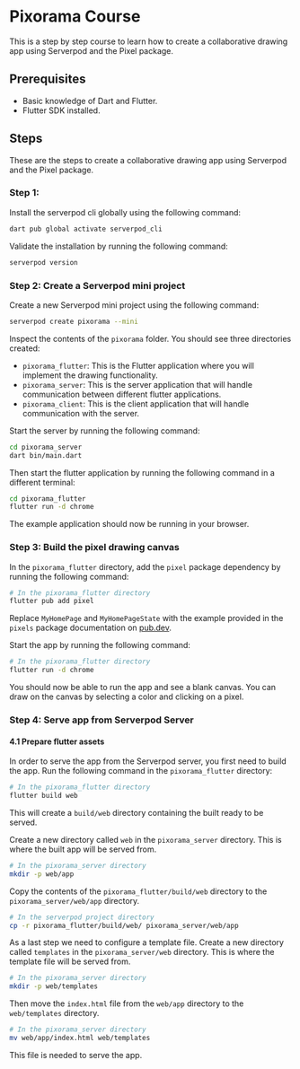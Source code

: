 # Pixorama Course

This is a step by step course to learn how to create a collaborative drawing app using Serverpod and the Pixel package.

## Prerequisites

- Basic knowledge of Dart and Flutter.
- Flutter SDK installed.

## Steps

These are the steps to create a collaborative drawing app using Serverpod and the Pixel package.

### Step 1:

Install the serverpod cli globally using the following command:

```bash
dart pub global activate serverpod_cli
```

Validate the installation by running the following command:

```bash
serverpod version
```

### Step 2: Create a Serverpod mini project

Create a new Serverpod mini project using the following command:

```bash
serverpod create pixorama --mini
```

Inspect the contents of the `pixorama` folder. You should see three directories created:
- `pixorama_flutter`: This is the Flutter application where you will implement the drawing functionality.
- `pixorama_server`: This is the server application that will handle communication between different flutter applications.
- `pixorama_client`: This is the client application that will handle communication with the server.

Start the server by running the following command:

```bash
cd pixorama_server
dart bin/main.dart
```

Then start the flutter application by running the following command in a different terminal:

```bash
cd pixorama_flutter
flutter run -d chrome
```

The example application should now be running in your browser.

### Step 3: Build the pixel drawing canvas

In the `pixorama_flutter` directory, add the `pixel` package dependency by running the following command:

```bash
# In the pixorama_flutter directory
flutter pub add pixel
```

Replace `MyHomePage` and `MyHomePageState` with the example provided in the `pixels` package documentation on [pub.dev](https://pub.dev/packages/pixels).

Start the app by running the following command:

```bash
# In the pixorama_flutter directory
flutter run -d chrome
```

You should now be able to run the app and see a blank canvas. You can draw on the canvas by selecting a color and clicking on a pixel.

### Step 4: Serve app from Serverpod Server

#### 4.1 Prepare flutter assets 
In order to serve the app from the Serverpod server, you first need to build the app. Run the following command in the `pixorama_flutter` directory:

```bash
# In the pixorama_flutter directory
flutter build web
```

This will create a `build/web` directory containing the built ready to be served. 

Create a new directory called `web` in the `pixorama_server` directory. This is where the built app will be served from.

```bash
# In the pixorama_server directory
mkdir -p web/app
```

Copy the contents of the `pixorama_flutter/build/web` directory to the `pixorama_server/web/app` directory.

```bash
# In the serverpod project directory
cp -r pixorama_flutter/build/web/ pixorama_server/web/app
```

As a last step we need to configure a template file. Create a new directory called `templates` in the `pixorama_server/web` directory. This is where the template file will be served from.

```bash
# In the pixorama_server directory
mkdir -p web/templates
```

Then move the `index.html` file from the `web/app` directory to the `web/templates` directory.

```bash
# In the pixorama_server directory
mv web/app/index.html web/templates
```

This file is needed to serve the app.
